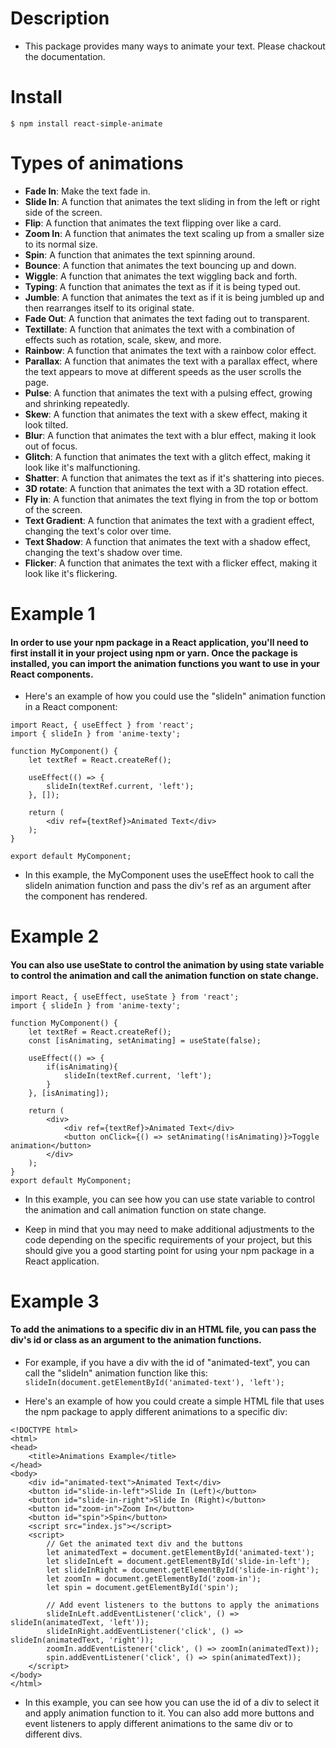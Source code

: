 # **Description**
- This package provides many ways to animate your text. Please chackout the documentation.

# Install
`$ npm install react-simple-animate`

# **Types of animations**
- **Fade In**: Make the text fade in.
- **Slide In**: A function that animates the text sliding in from the left or right side of the screen.
- **Flip**: A function that animates the text flipping over like a card.
- **Zoom In**: A function that animates the text scaling up from a smaller size to its normal size.
- **Spin**: A function that animates the text spinning around.
- **Bounce**: A function that animates the text bouncing up and down.
- **Wiggle**: A function that animates the text wiggling back and forth.
- **Typing**: A function that animates the text as if it is being typed out.
- **Jumble**: A function that animates the text as if it is being jumbled up and then rearranges itself to its original state.
- **Fade Out**: A function that animates the text fading out to transparent.
- **Textillate**: A function that animates the text with a combination of effects such as rotation, scale, skew, and more.
- **Rainbow**: A function that animates the text with a rainbow color effect.
- **Parallax**: A function that animates the text with a parallax effect, where the text appears to move at different speeds as the user scrolls the page.
- **Pulse**: A function that animates the text with a pulsing effect, growing and shrinking repeatedly.
- **Skew**: A function that animates the text with a skew effect, making it look tilted.
- **Blur**: A function that animates the text with a blur effect, making it look out of focus.
- **Glitch**: A function that animates the text with a glitch effect, making it look like it's malfunctioning.
- **Shatter**: A function that animates the text as if it's shattering into pieces.
- **3D rotate**: A function that animates the text with a 3D rotation effect.
- **Fly in**: A function that animates the text flying in from the top or bottom of the screen.
- **Text Gradient**: A function that animates the text with a gradient effect, changing the text's color over time.
- **Text Shadow**: A function that animates the text with a shadow effect, changing the text's shadow over time.
- **Flicker**: A function that animates the text with a flicker effect, making it look like it's flickering.


# **Example 1**

#### In order to use your npm package in a React application, you'll need to first install it in your project using npm or yarn. Once the package is installed, you can import the animation functions you want to use in your React components.

- Here's an example of how you could use the "slideIn" animation function in a React component:
```
import React, { useEffect } from 'react';
import { slideIn } from 'anime-texty';

function MyComponent() {
    let textRef = React.createRef();

    useEffect(() => {
        slideIn(textRef.current, 'left');
    }, []);

    return (
        <div ref={textRef}>Animated Text</div>
    );
}

export default MyComponent;

```

- In this example, the MyComponent uses the useEffect hook to call the slideIn animation function and pass the div's ref as an argument after the component has rendered.

# **Example 2**

####  You can also use useState to control the animation by using state variable to control the animation and call the animation function on state change.

```
import React, { useEffect, useState } from 'react';
import { slideIn } from 'anime-texty';

function MyComponent() {
    let textRef = React.createRef();
    const [isAnimating, setAnimating] = useState(false);

    useEffect(() => {
        if(isAnimating){
            slideIn(textRef.current, 'left');
        }
    }, [isAnimating]);

    return (
        <div>
            <div ref={textRef}>Animated Text</div>
            <button onClick={() => setAnimating(!isAnimating)}>Toggle animation</button>
        </div>
    );
}
export default MyComponent;

```


- In this example, you can see how you can use state variable to control the animation and call animation function on state change.

- Keep in mind that you may need to make additional adjustments to the code depending on the specific requirements of your project, but this should give you a good starting point for using your npm package in a React application.

# **Example 3**

#### To add the animations to a specific div in an HTML file, you can pass the div's id or class as an argument to the animation functions.

- For example, if you have a div with the id of "animated-text", you can call the "slideIn" animation function like this:
`slideIn(document.getElementById('animated-text'), 'left');`

- Here's an example of how you could create a simple HTML file that uses the npm package to apply different animations to a specific div:

```
<!DOCTYPE html>
<html>
<head>
    <title>Animations Example</title>
</head>
<body>
    <div id="animated-text">Animated Text</div>
    <button id="slide-in-left">Slide In (Left)</button>
    <button id="slide-in-right">Slide In (Right)</button>
    <button id="zoom-in">Zoom In</button>
    <button id="spin">Spin</button>
    <script src="index.js"></script>
    <script>
        // Get the animated text div and the buttons
        let animatedText = document.getElementById('animated-text');
        let slideInLeft = document.getElementById('slide-in-left');
        let slideInRight = document.getElementById('slide-in-right');
        let zoomIn = document.getElementById('zoom-in');
        let spin = document.getElementById('spin');

        // Add event listeners to the buttons to apply the animations
        slideInLeft.addEventListener('click', () => slideIn(animatedText, 'left'));
        slideInRight.addEventListener('click', () => slideIn(animatedText, 'right'));
        zoomIn.addEventListener('click', () => zoomIn(animatedText));
        spin.addEventListener('click', () => spin(animatedText));
    </script>
</body>
</html>
```
- In this example, you can see how you can use the id of a div to select it and apply animation function to it. You can also add more buttons and event listeners to apply different animations to the same div or to different divs.